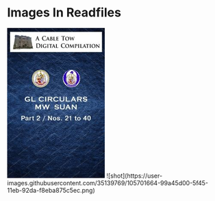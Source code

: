 # Images In Readfiles
<img src = "https://raw.githubusercontent.com/Technoki/GL-circ-21_40/master/shot.png">
![shot](https://user-images.githubusercontent.com/35139769/105701664-99a45d00-5f45-11eb-92da-f8eba875c5ec.png)
